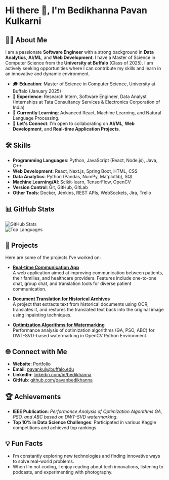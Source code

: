# Hi there 👋, I'm Bedikhanna Pavan Kulkarni

## 👨‍💻 About Me  
I am a passionate **Software Engineer** with a strong background in **Data Analytics**, **AI/ML**, and **Web Development**. I have a Master of Science in Computer Science from the **University at Buffalo** (Class of 2025). I am actively seeking opportunities where I can contribute my skills and learn in an innovative and dynamic environment.

- 🎓 **Education**: Master of Science in Computer Science, University at Buffalo (January 2025)  
- 💼 **Experience**: Research Intern, Software Engineer, Data Analyst (Internships at Tata Consultancy Services & Electronics Corporation of India)  
- 🌱 **Currently Learning**: Advanced React, Machine Learning, and Natural Language Processing.  
- 💬 **Let's Connect**: I'm open to collaborating on **AI/ML**, **Web Development**, and **Real-time Application Projects**.

## 🛠️ Skills  
- **Programming Languages**: Python, JavaScript (React, Node.js), Java, C++
- **Web Development**: React, Next.js, Spring Boot, HTML, CSS
- **Data Analytics**: Python (Pandas, NumPy, Matplotlib), SQL
- **Machine Learning/AI**: Scikit-learn, TensorFlow, OpenCV
- **Version Control**: Git, GitHub, GitLab
- **Other Tools**: Docker, Jenkins, REST APIs, WebSockets, Jira, Trello

## 📊 GitHub Stats  
![GitHub Stats](https://github-readme-stats.vercel.app/api?username=pavanbedikhanna&show_icons=true&hide_title=true&count_private=true&theme=radical)  
![Top Languages](https://github-readme-stats.vercel.app/api/top-langs/?username=pavanbedikhanna&layout=compact&hide_title=true&theme=radical)

## 🚀 Projects  
Here are some of the projects I’ve worked on:

- **[Real-time Communication App](https://github.com/pavanbedikhanna/communication-app)**  
  A web application aimed at improving communication between patients, their families, and healthcare providers. Features include one-to-one chat, group chat, and translation tools for diverse patient communication.

- **[Document Translation for Historical Archives](https://github.com/pavanbedikhanna/document-translation)**  
  A project that extracts text from historical documents using OCR, translates it, and restores the translated text back into the original image using inpainting techniques.

- **[Optimization Algorithms for Watermarking](https://github.com/pavanbedikhanna/optimization-algorithms)**  
  Performance analysis of optimization algorithms (GA, PSO, ABC) for DWT-SVD-based watermarking in OpenCV Python Environment.

## 🌐 Connect with Me  
- **Website**: [Portfolio](https://pavanbedikhanna.github.io/portfolio/)  
- **Email**: [pavankul@buffalo.edu](mailto:pavankul@buffalo.edu)  
- **LinkedIn**: [linkedin.com/in/bedikhanna](https://linkedin.com/in/bedikhanna)  
- **GitHub**: [github.com/pavanbedikhanna](https://github.com/pavanbedikhanna)  

## 🏆 Achievements  
- **IEEE Publication**: *Performance Analysis of Optimization Algorithms GA, PSO, and ABC based on DWT-SVD watermarking*.  
- **Top 10% in Data Science Challenges**: Participated in various Kaggle competitions and achieved top rankings.

## 💡 Fun Facts  
- I’m constantly exploring new technologies and finding innovative ways to solve real-world problems.  
- When I’m not coding, I enjoy reading about tech innovations, listening to podcasts, and experimenting with photography.
